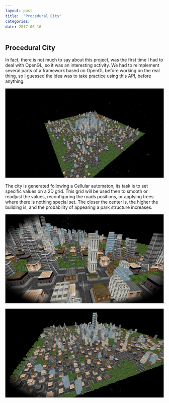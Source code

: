 ```yaml
---
layout: post
title:  "Procedural City"
categories: 
date: 2017-06-10 
---
```



## Procedural City

In fact, there is not much to say about this project, was the first time I had to deal with OpenGL, so it was an interesting activity.
We had to reimplement several parts of a framework based on OpenGL before working on the real thing, so I guessed the idea was to 
take practice using this API, before anything.



![My helpful screenshot](/assets/city/Screenshot_1.png)



The city is generated following a Cellular automaton, its task is to set specific values on a 2D grid.
This grid will be used then to smooth or readjust the values, reconfiguring the roads positions, or applying trees where there 
is nothing special set.
The closer the center is, the higher the building is, and the probability of appearing a park structure increases.


![My helpful screenshot](/assets/city/Screenshot_2.png)

![My helpful screenshot](/assets/city/Screenshot_3.png)


